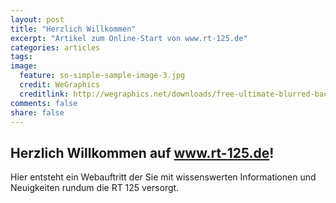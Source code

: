 ```yaml
---
layout: post
title: "Herzlich Willkommen"
excerpt: "Artikel zum Online-Start von www.rt-125.de"
categories: articles
tags: 
image:
  feature: so-simple-sample-image-3.jpg
  credit: WeGraphics
  creditlink: http://wegraphics.net/downloads/free-ultimate-blurred-background-pack/
comments: false
share: false
---
```


## Herzlich Willkommen auf www.rt-125.de!
Hier entsteht ein Webauftritt der Sie mit wissenswerten
Informationen und Neuigkeiten rundum die RT 125 versorgt.